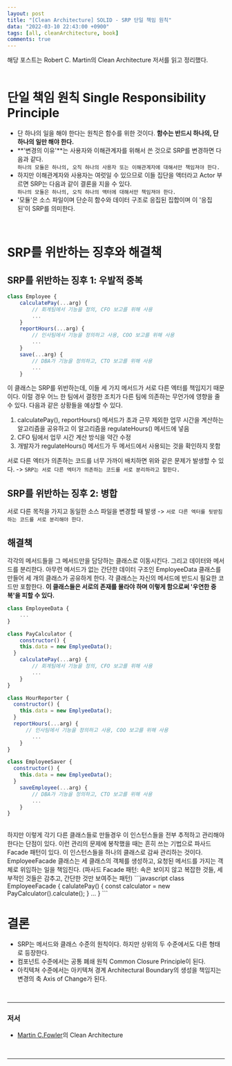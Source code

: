 ```yaml
---
layout: post
title: "[Clean Architecture] SOLID - SRP 단일 책임 원칙"
data: "2022-03-10 22:43:00 +0900"
tags: [all, cleanArchitecture, book]
comments: true
---
```


해당 포스트는 Robert C. Martin의 Clean Architecture 저서를 읽고 정리했다.
<br>
<br>

# 단일 책임 원칙 Single Responsibility Principle

- 단 하나의 일을 해야 한다는 원칙은 함수를 위한 것이다. **함수는 반드시 하나의, 단 하나의 일만 해야 한다.**
- **'변경의 이유'**는 사용자와 이해관계자를 위해서 쓴 것으로 SRP를 변경하면 다음과 같다.<br>
  `하나의 모듈은 하나의, 오직 하나의 사용자 또는 이해관계자에 대해서만 책임져야 한다.`
- 하지만 이해관계자와 사용자는 여럿일 수 있으므로 이들 집단을 액터라고 Actor 부르면 SRP는 다음과 같이 결론을 지을 수 있다.<br>
  `하나의 모듈은 하나의, 오직 하나의 액터에 대해서만 책임져야 한다.`
- '모듈'은 소스 파일이며 단순히 함수와 데이터 구조로 응집된 집합이며 이 '응집된'이 SRP를 의미한다.

<br>

# SRP를 위반하는 징후와 해결책

## SRP를 위반하는 징후 1: 우발적 중복

```javascript
class Employee {
	calculatePay(...arg) {
        // 회계팀에서 기능을 정의, CFO 보고를 위해 사용
		...
	}
	reportHours(...arg) {
        // 인사팀에서 기능을 정의하고 사용, COO 보고를 위해 사용
		...
	}
	save(...arg) {
        // DBA가 기능을 정의하고, CTO 보고를 위해 사용
		...
	}
```

이 클래스는 SRP를 위반하는데, 이들 세 가지 메서드가 서로 다른 엑터를 책임지기 때문이다. 이럴 경우 어느 한 팀에서 결정한 조치가 다른 팀에 의존하는 무언가에 영향을 줄 수 있다. 다음과 같은 상황들을 예상할 수 있다.

1. calculatePay(), reportHours() 메서드가 초과 근무 제외한 업무 시간을 계산하는 알고리즘을 공유하고 이 알고리즘을 regulateHours() 메서드에 넣음
2. CFO 팀에서 업무 시간 계산 방식을 약간 수정
3. 개발자가 regulateHours() 메서드가 두 메서드에서 사용되는 것을 확인하지 못함

서로 다른 엑터가 의존하는 코드를 너무 가까이 배치하면 위와 같은 문제가 발생할 수 있다.
-> `SRP는 서로 다른 엑터가 의존하는 코드를 서로 분리하라고 말한다.`

## SRP를 위반하는 징후 2: 병합

서로 다른 목적을 가지고 동일한 소스 파일을 변경할 때 발생
-> `서로 다른 엑터를 뒷받침하는 코드를 서로 분리해야 한다.`

## 해결책

각각의 메서드들을 그 메서드만을 담당하는 클래스로 이동시킨다. 그리고 데이터와 메서드를 분리한다. 아무런 메서드가 없는 간단한 데이터 구조인 EmployeeData 클래스를 만들어 세 개의 클래스가 공유하게 한다. 각 클래스는 자신의 메서드에 반드시 필요한 코드만 포함한다. **이 클래스들은 서로의 존재를 몰라야 하며 이렇게 함으로써 '우연한 중복'을 피할 수 있다.**

```javascript
class EmployeeData {
    ...
}

class PayCalculator {
	constructor() {
    this.data = new EmplyeeData();
  }
	calculatePay(...arg) {
        // 회계팀에서 기능을 정의, CFO 보고를 위해 사용
		...
	}
}

class HourReporter {
  constructor() {
    this.data = new EmplyeeData();
  }
  reportHours(...arg) {
      // 인사팀에서 기능을 정의하고 사용, COO 보고를 위해 사용
		...
	}
}

class EmployeeSaver {
  constructor() {
    this.data = new EmplyeeData();
  }
	saveEmployee(...arg) {
        // DBA가 기능을 정의하고, CTO 보고를 위해 사용
		...
	}
}
```

<br>
하지만 이렇게 각기 다른 클래스들로 만들경우 이 인스턴스들을 전부 추적하고 관리해야 한다는 단점이 있다. 이런 관리의 문제에 봉착했을 때는 흔히 쓰는 기법으로 파사드 Facade 패턴이 있다. 이 인스턴스들을 하나의 클래스로 감싸 관리하는 것이다. EmployeeFacade 클래스는 세 클래스의 객체를 생성하고, 요청된 메서드를 가지는 객체로 위임하는 일을 책임진다.
(파사드 Facade 패턴: 속은 보이지 않고 복잡한 것들, 세부적인 것들은 감추고, 간단한 것만 보여주는 패턴)
```javascript
class EmployeeFacade {
	calulatePay() {
	  const calculator = new PayCalculator().calculate();
	}
  ...  
}
```

<br>

# 결론

- SRP는 메서드와 클래스 수준의 원칙이다. 하지만 상위의 두 수준에서도 다른 형태로 등장한다.
- 컴포넌트 수준에서는 공통 폐쇄 원칙 Common Closure Principle이 된다.
- 아킥텍쳐 수준에서는 아키텍쳐 경계 Architectural Boundary의 생성을 책임지는 변경의 축 Axis of Change가 된다.

<br>

---

### 저서

- <a href="https://martinfowler.com" target="_blank">Martin C.Fowler</a>의 Clean Architecture

<br>

---
